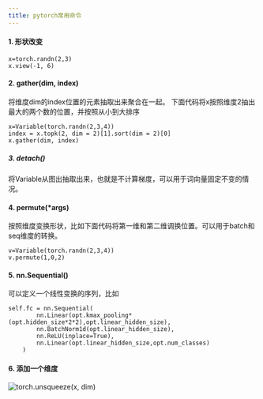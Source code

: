 ```yaml
---
title: pytorch常用命令
---
```


#### 1. 形状改变
	x=torch.randn(2,3)
	x.view(-1, 6)
	
<!--more-->

#### 2. gather(dim, index)
将维度dim的index位置的元素抽取出来聚合在一起。
下面代码将x按照维度2抽出最大的两个数的位置，并按照从小到大排序

	x=Variable(torch.randn(2,3,4))
	index = x.topk(2, dim = 2)[1].sort(dim = 2)[0] 
	x.gather(dim, index)

##### 3. detach()
将Variable从图出抽取出来，也就是不计算梯度，可以用于词向量固定不变的情况。

#### 4. permute(*args)
按照维度变换形状，比如下面代码将第一维和第二维调换位置。可以用于batch和seq维度的转换。

	v=Variable(torch.randn(2,3,4))
	v.permute(1,0,2)
#### 5. nn.Sequential()
可以定义一个线性变换的序列，比如
	
	self.fc = nn.Sequential(
            nn.Linear(opt.kmax_pooling*(opt.hidden_size*2*2),opt.linear_hidden_size),
            nn.BatchNorm1d(opt.linear_hidden_size),
            nn.ReLU(inplace=True),
            nn.Linear(opt.linear_hidden_size,opt.num_classes)
        )

#### 6. 添加一个维度
![torch.unsqueeze(x, dim)](https://i.imgur.com/38Fm9nv.png)



